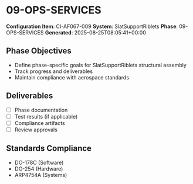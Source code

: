 # 09-OPS-SERVICES

**Configuration Item**: CI-AF067-009
**System**: SlatSupportRiblets
**Phase**: 09-OPS-SERVICES
**Generated**: 2025-08-25T08:05:41+00:00

## Phase Objectives
- Define phase-specific goals for SlatSupportRiblets structural assembly
- Track progress and deliverables
- Maintain compliance with aerospace standards

## Deliverables
- [ ] Phase documentation
- [ ] Test results (if applicable)
- [ ] Compliance artifacts
- [ ] Review approvals

## Standards Compliance
- DO-178C (Software)
- DO-254 (Hardware)
- ARP4754A (Systems)

